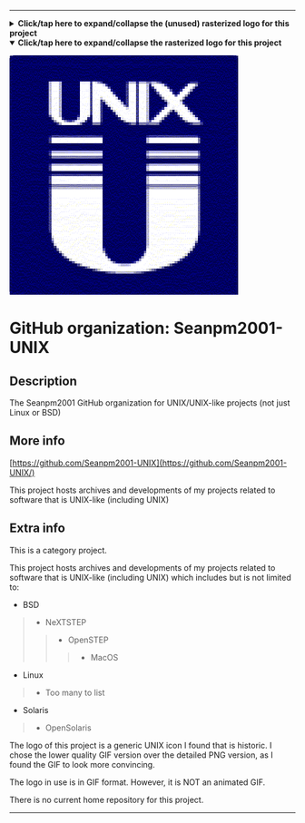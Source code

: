 
***

<!--

<details><summary><b lang="en">Click/tap here to expand/collapse the vectorized logo for this project</b></summary>

![Linter_logo_v2.svg failed to load. The file may be missing or corrupt. Check the file path for errors first.](/AdditionalInfo/2/Seanpm2001-UNIX/Linter_logo_v2.svg)

</details>

!-->

<details><summary><b lang="en">Click/tap here to expand/collapse the (unused) rasterized logo for this project</b></summary>

![UNIX_Logo1.png failed to load. The file may be missing or corrupt. Check the file path for errors first.](/AdditionalInfo/2/Seanpm2001-UNIX/UNIX_Logo1.png)

</details>

<details open><summary><b lang="en">Click/tap here to expand/collapse the rasterized logo for this project</b></summary>

![UNIX_Logo_2.gif failed to load. The file may be missing or corrupt. Check the file path for errors first.](/AdditionalInfo/2/Seanpm2001-UNIX/UNIX_Logo_2.gif)

</details>

# GitHub organization: Seanpm2001-UNIX

## Description

The Seanpm2001 GitHub organization for UNIX/UNIX-like projects (not just Linux or BSD)

## More info

[https://github.com/Seanpm2001-UNIX](https://github.com/Seanpm2001-UNIX/)

This project hosts archives and developments of my projects related to software that is UNIX-like (including UNIX)

## Extra info

This is a category project.

This project hosts archives and developments of my projects related to software that is UNIX-like (including UNIX) which includes but is not limited to:

* BSD
> * NeXTSTEP
> > * OpenSTEP
> > > * MacOS
* Linux
> * Too many to list
* Solaris
> * OpenSolaris

The logo of this project is a generic UNIX icon I found that is historic. I chose the lower quality GIF version over the detailed PNG version, as I found the GIF to look more convincing.

The logo in use is in GIF format. However, it is NOT an animated GIF.

<!--

The homepage for <project> is located <here>

!-->

There is no current home repository for this project.

***
